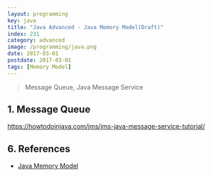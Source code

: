 ```yaml
---
layout: programming
key: java
title: "Java Advanced - Java Memory Model(Draft)"
index: 231
category: advanced
image: /programming/java.png
date: 2017-03-01
postdate: 2017-03-01
tags: [Memory Model]
---
```


> Message Queue, Java Message Service

## 1. Message Queue
https://howtodoinjava.com/jms/jms-java-message-service-tutorial/

## 6. References
* [Java Memory Model](http://tutorials.jenkov.com/java-concurrency/java-memory-model.html)
